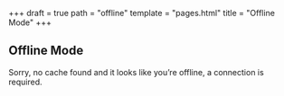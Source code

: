+++
draft = true
path = "offline"
template = "pages.html"
title = "Offline Mode"
+++
## Offline Mode

Sorry, no cache found and it looks like you’re offline, a connection is required.
